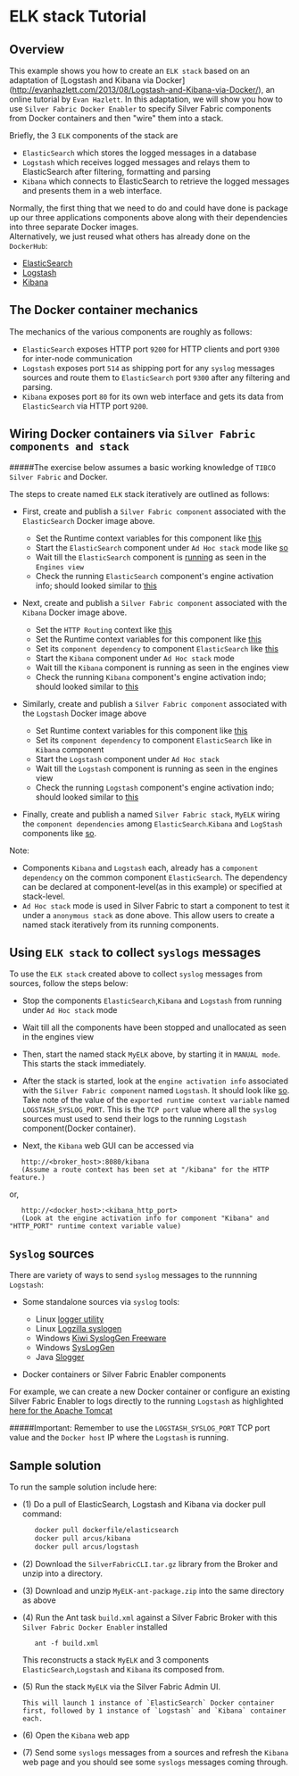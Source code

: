 ELK stack Tutorial
==================

Overview
----------

This example shows you how to create an `ELK stack` based on an adaptation of [Logstash and Kibana via Docker] (http://evanhazlett.com/2013/08/Logstash-and-Kibana-via-Docker/), an online tutorial by `Evan Hazlett`.
In this adaptation, we will show you how to use `Silver Fabric Docker Enabler` to specify Silver Fabric components from Docker containers and then "wire" them into a stack.

Briefly, the 3 `ELK` components of the stack are

- `ElasticSearch` which stores the logged messages in a database
- `Logstash` which receives logged messages and relays them to ElasticSearch after filtering, formatting and parsing
- `Kibana` which connects to ElasticSearch to retrieve the logged messages and presents them in a web interface.

Normally, the first thing that we need to do and could have done is package up our three applications components above along with their dependencies into three separate Docker images.  
Alternatively, we just reused what others has already done on the `DockerHub`:

- [ElasticSearch](https://registry.hub.docker.com/u/dockerfile/elasticsearch/)
- [Logstash](https://registry.hub.docker.com/u/arcus/logstash/)
- [Kibana](https://registry.hub.docker.com/u/arcus/kibana/)

The Docker container mechanics
------------------------------

The mechanics of the various components are roughly as follows:

- `ElasticSearch` exposes HTTP port `9200` for HTTP clients and port `9300` for inter-node communication
- `Logstash` exposes port `514` as shipping port for any `syslog` messages sources and route them to `ElasticSearch` port `9300` after any filtering and parsing.
- `Kibana` exposes port `80` for its own web interface and gets its data from `ElasticSearch` via HTTP port `9200`.


Wiring Docker containers via `Silver Fabric components and stack`
----------------------------------------------------------------
#####The exercise below assumes a basic working knowledge of `TIBCO Silver Fabric` and Docker.

The steps to create named `ELK` stack iteratively are outlined as follows:

- First, create and publish a `Silver Fabric component` associated with the `ElasticSearch` Docker image above.
     - Set the Runtime context variables for this component like [this](https://github.com/fabrician/docker-enabler/blob/master/examples/ELK/example_elasticsearch_rcv.gif)
     - Start the `ElasticSearch` component under `Ad Hoc stack` mode like [so](https://github.com/fabrician/docker-enabler/blob/master/examples/ELK/example_elasticsearch_adhoc_mode.gif)
     - Wait till the `ElasticSearch` component is [running](https://github.com/fabrician/docker-enabler/blob/master/examples/ELK/example_elasticsearch_engine.gif) as seen in the `Engines view`
     - Check the  running `ElasticSearch` component's engine activation info; should looked similar to [this](https://github.com/fabrician/docker-enabler/blob/master/examples/ELK/example_elasticsearch_activationinfo.gif)

- Next, create and publish a `Silver Fabric component` associated with the `Kibana` Docker image above.
     - Set the `HTTP Routing` context like [this](https://github.com/fabrician/docker-enabler/blob/master/examples/ELK/example_kibana_http_routing.gif)
     - Set the Runtime context variables for this component like [this](https://github.com/fabrician/docker-enabler/blob/master/examples/ELK/example_kibana_rcv.gif)
     - Set its `component dependency` to component `ElasticSearch` like [this](https://github.com/fabrician/docker-enabler/blob/master/examples/ELK/example_kibana_component_dep.gif)
     - Start the `Kibana` component under `Ad Hoc stack` mode
     - Wait till the `Kibana` component is running as seen in the engines view
     - Check the running `Kibana` component's engine activation indo; should looked similar to [this](https://github.com/fabrician/docker-enabler/blob/master/examples/ELK/example_kibana_activationinfo.gif)
     
- Similarly, create and publish a `Silver Fabric component` associated with the `Logstash` Docker image above
     - Set Runtime context variables for this component like [this](https://github.com/fabrician/docker-enabler/blob/master/examples/ELK/example_logstash_rcv.gif)
     - Set its `component dependency` to component `ElasticSearch` like in `Kibana` component
     - Start the `Logstash` component under `Ad Hoc stack`
     - Wait till the `Logstash` component is running as seen in the engines view
     - Check the running `Logstash` component's engine activation indo; should looked similar to
[this](https://github.com/fabrician/docker-enabler/blob/master/examples/ELK/example_logstash_activationinfo.gif)

- Finally, create and publish a named `Silver Fabric stack`, `MyELK` wiring the `component dependencies` among `ElasticSearch`.`Kibana` and `LogStash` components like [so](https://github.com/fabrician/docker-enabler/blob/master/examples/ELK/example_myelk_stack_component_dep.gif).

Note: 
- Components `Kibana` and `Logstash` each, already has a `component dependency` on the common component `ElasticSearch`. The dependency can be declared at component-level(as in this example) or specified at stack-level.
- `Ad Hoc stack` mode is used in Silver Fabric to start a component to test it under a `anonymous stack` as done above. This allow users to create a named stack iteratively from its running components.

Using `ELK stack` to collect `syslogs` messages
-----------------------------------------------

To use the `ELK stack` created above to collect `syslog` messages from sources, follow the steps below:

- Stop the components `ElasticSearch`,`Kibana` and `Logstash` from running under `Ad Hoc stack` mode
- Wait till all the components have been stopped and unallocated as seen in the engines view
- Then, start the named stack `MyELK` above, by starting it in `MANUAL mode`. This starts the stack immediately.
- After the stack is started, look at the `engine activation info` associated with the `Silver Fabric component` named `Logstash`. It should look like [so](https://github.com/fabrician/docker-enabler/blob/master/examples/ELK/example_logstash_activationinfo.gif).
Take note of the value of the `exported runtime context variable` named `LOGSTASH_SYSLOG_PORT`. This is the `TCP port` value where all the `syslog` sources must used to send their logs to the running `Logstash` component(Docker container).

- Next, the `Kibana` web GUI can be accessed via
```
   http://<broker_host>:8080/kibana
   (Assume a route context has been set at "/kibana" for the HTTP feature.)
```

or,
```
   http://<docker_host>:<kibana_http_port>
   (Look at the engine activation info for component "Kibana" and "HTTP_PORT" runtime context variable value)
```

`Syslog` sources
-----------------

There are variety of ways to send `syslog` messages to the runnning `Logstash`:

- Some standalone sources via `syslog` tools:
   - Linux [logger utility](http://manpages.ubuntu.com/manpages/precise/man1/logger.1.html)
   - Linux [Logzilla syslogen](https://subversion.assembla.com/svn/logzilla/scripts/contrib/sysloggen/sysloggen)
   - Windows [Kiwi SyslogGen Freeware](http://www.kiwisyslog.com/help/sysloggen/index.html?kiwisysloggen.htm)
   - Windows [SysLogGen](http://www.snmpsoft.com/freetools/sysloggen.html)
   - Java [Slogger](http://syslog-slogger.sourceforge.net/)

- Docker containers or Silver Fabric Enabler components

For example, we can create a new Docker container or configure an existing Silver Fabric Enabler to logs directly to the running `Logstash` as highlighted [here for the Apache Tomcat](http://www.unixpowered.com/unixpowered/2012/05/29/configuring-tomcat-to-log-via-syslog/)

#####Important: Remember to use the `LOGSTASH_SYSLOG_PORT` TCP port value and the `Docker host` IP where the `Logstash` is running.

Sample solution
----------------

To run the sample solution include here:

- (1) Do a pull of ElasticSearch, Logstash and Kibana via docker pull command:

    ```bash
       docker pull dockerfile/elasticsearch
       docker pull arcus/kibana
       docker pull arcus/logstash
    ```
- (2) Download the `SilverFabricCLI.tar.gz` library from the Broker and unzip into a directory.
- (3) Download and unzip `MyELK-ant-package.zip`  into the same directory as above
- (4) Run the Ant task `build.xml` against a Silver Fabric Broker with this `Silver Fabric Docker Enabler` installed

   ```ant
      ant -f build.xml
   ```
   This reconstructs a stack `MyELK` and 3 components `ElasticSearch`,`Logstash` and `Kibana` its composed from.
   
- (5) Run the stack `MyELK` via the Silver Fabric Admin UI.
      
      This will launch 1 instance of `ElasticSearch` Docker container first, followed by 1 instance of `Logstash` and `Kibana` container each.

- (6) Open the `Kibana` web app
- (7) Send some `syslogs` messages from a sources and refresh the `Kibana` web page and you should see some `syslogs` messages coming through.

     
